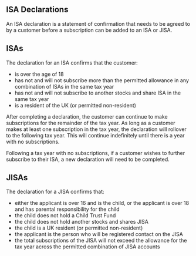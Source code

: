 ## ISA Declarations

An ISA declaration is a statement of confirmation that needs to be agreed to by a customer before a subscription can be added to an ISA or JISA.

## ISAs

The declaration for an ISA confirms that the customer:

- is over the age of 18
- has not and will not subscribe more than the permitted allowance in any combination of ISAs in the same tax year
- has not and will not subscribe to another stocks and share ISA in the same tax year
- is a resident of the UK (or permitted non-resident)

After completing a declaration, the customer can continue to make subscriptions for the remainder of the tax year. As long as a customer makes at least one subscription in the tax year, the declaration will rollover to the following tax year. This will continue indefinitely until there is a year with no subscriptions.

Following a tax year with no subscriptions, if a customer wishes to further subscribe to their ISA, a new declaration will need to be completed. 

## JISAs

The declaration for a JISA confirms that:

- either the applicant is over 16 and is the child, or the applicant is over 18 and has parental responsibility for the child
- the child does not hold a Child Trust Fund
- the child does not hold another stocks and shares JISA
- the child is a UK resident (or permitted non-resident)
- the applicant is the person who will be registered contact on the JISA
- the total subscriptions of the JISA will not exceed the allowance for the tax year across the permitted combination of JISA accounts